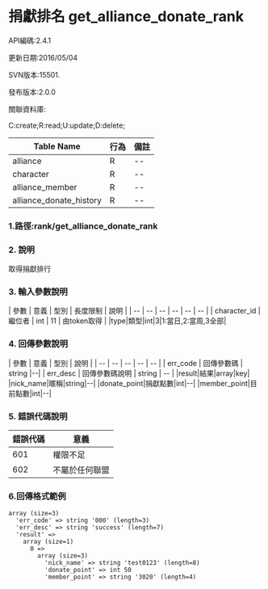 # 捐獻排名 get_alliance_donate_rank





API編碼:2.4.1





更新日期:2016/05/04

> 

SVN版本:15501.

> 

發布版本:2.0.0

關聯資料庫:

C:create;R:read;U:update;D:delete;

|Table Name|行為|備註|
|--|--|--|
|alliance|R|--|
|character|R|--|
|alliance_member|R|--|
|alliance_donate_history|R|--|
### 1.路徑:rank/get_alliance_donate_rank

### 2. 說明

取得捐獻排行
### 3. 輸入參數說明


| 參數 | 意義 | 型別 | 長度限制 | 說明 |
| -- | -- | -- | -- | -- | -- |
| character_id | 繼位者 | int | 11 | 由token取得 |
|type|類型|int|3|1:當日,2:當周,3全部|

### 4. 回傳參數說明
| 參數 | 意義 | 型別 | 說明 |
| -- | -- | -- | -- | -- |
| err_code | 回傳參數碼 | string |--|
| err_desc | 回傳參數碼說明 | string | -- |
|result|結果|array|key|
|nick_name|暱稱|string|--|
|donate_point|捐獻點數|int|--|
|member_point|目前點數|int|--|


### 5. 錯誤代碼說明
|錯誤代碼|意義|
|--|--|
|601|權限不足|
|602|不屬於任何聯盟|

### 6.回傳格式範例

```
array (size=3)
  'err_code' => string '000' (length=3)
  'err_desc' => string 'success' (length=7)
  'result' => 
    array (size=1)
      0 => 
        array (size=3)
          'nick_name' => string 'test0123' (length=8)
          'donate_point' => int 50
          'member_point' => string '3020' (length=4)

```




